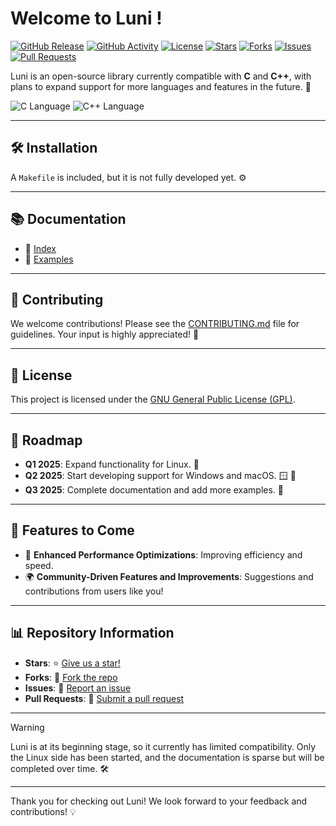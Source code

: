 # Welcome to Luni !

[![GitHub Release](https://img.shields.io/github/release/7klu/luni.svg?style=flat-square)](https://github.com/7klu/luni/releases)
[![GitHub Activity](https://img.shields.io/github/commit-activity/m/7klu/luni.svg?style=flat-square)](https://github.com/7klu/luni/commits)
[![License](https://img.shields.io/badge/license-GPL-blue.svg?style=flat-square)](LICENSE.md) 
[![Stars](https://img.shields.io/github/stars/7klu/luni?style=flat-square)](https://github.com/7klu/luni/stargazers)
[![Forks](https://img.shields.io/github/forks/7klu/luni?style=flat-square)](https://github.com/7klu/luni/network/members)
[![Issues](https://img.shields.io/github/issues/7klu/luni.svg?style=flat-square)](https://github.com/7klu/luni/issues)
[![Pull Requests](https://img.shields.io/github/issues-pr/7klu/luni.svg?style=flat-square)](https://github.com/7klu/luni/pulls)

Luni is an open-source library currently compatible with **C** and **C++**, with plans to expand support for more languages and features in the future. 🚀

![C Language](https://img.shields.io/badge/C-0a84ff?style=for-the-badge&logo=c&logoColor=white)
![C++ Language](https://img.shields.io/badge/C++-00599c?style=for-the-badge&logo=c%2B%2B&logoColor=white)

---

## 🛠️ Installation
A `Makefile` is included, but it is not fully developed yet. ⚙️

---

## 📚 Documentation
- 📖 [Index](docs/index.md)
- 📂 [Examples](examples/)

---

## 🤝 Contributing
We welcome contributions! Please see the [CONTRIBUTING.md](CONTRIBUTING.md) file for guidelines. Your input is highly appreciated! 🙌

---

## 📜 License
This project is licensed under the [GNU General Public License (GPL)](LICENSE). 

---

## 📅 Roadmap
- **Q1 2025**: Expand functionality for Linux. 🐧
- **Q2 2025**: Start developing support for Windows and macOS. 🪟 🍏
- **Q3 2025**: Complete documentation and add more examples. 📜

---

## 🌟 Features to Come
- 🚀 **Enhanced Performance Optimizations**: Improving efficiency and speed.
- 🌍 **Community-Driven Features and Improvements**: Suggestions and contributions from users like you!

---

## 📊 Repository Information
- **Stars**: ⭐ [Give us a star!](https://github.com/7klu/luni)
- **Forks**: 🍴 [Fork the repo](https://github.com/7klu/luni/fork)
- **Issues**: 🐛 [Report an issue](https://github.com/7klu/luni/issues)
- **Pull Requests**: 🔄 [Submit a pull request](https://github.com/7klu/luni/pulls)

---

> [!Warning]
> Luni is at its beginning stage, so it currently has limited compatibility. Only the Linux side has been started, and the documentation is sparse but will be completed over time. 🛠️

---

Thank you for checking out Luni! We look forward to your feedback and contributions! 💡
